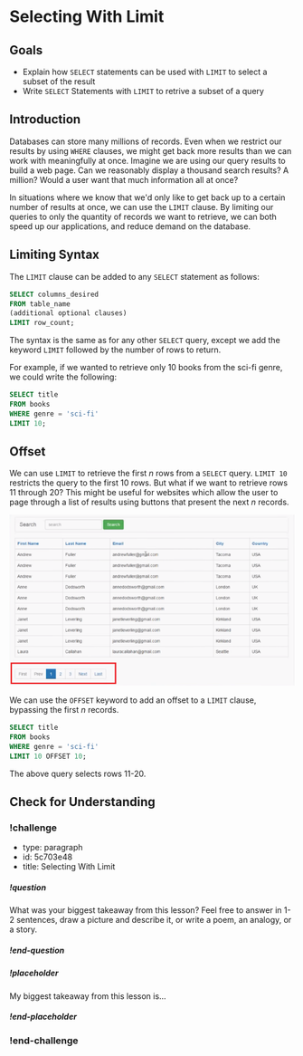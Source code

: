 # Selecting With Limit

## Goals

- Explain how `SELECT` statements can be used with `LIMIT` to select a subset of the result
- Write `SELECT` Statements with `LIMIT` to retrive a subset of a query

## Introduction

Databases can store many millions of records. Even when we restrict our results by using `WHERE` clauses, we might get back more results than we can work with meaningfully at once. Imagine we are using our query results to build a web page. Can we reasonably display a thousand search results? A million? Would a user want that much information all at once?

In situations where we know that we'd only like to get back up to a certain number of results at once, we can use the `LIMIT` clause. By limiting our queries to only the quantity of records we want to retrieve, we can both speed up our applications, and reduce demand on the database.

## Limiting Syntax

The `LIMIT` clause can be added to any `SELECT` statement as follows:

```sql
SELECT columns_desired
FROM table_name
(additional optional clauses)
LIMIT row_count;
```

The syntax is the same as for any other `SELECT` query, except we add the keyword `LIMIT` followed by the number of rows to return.

For example, if we wanted to retrieve only 10 books from the sci-fi genre, we could write the following:

```sql
SELECT title
FROM books
WHERE genre = 'sci-fi'
LIMIT 10;
```

## Offset

We can use `LIMIT` to retrieve the first _n_ rows from a `SELECT` query. `LIMIT 10` restricts the query to the first 10 rows. But what if we want to retrieve rows 11 through 20? This might be useful for websites which allow the user to page through a list of results using buttons that present the next _n_ records.

![pagination example](../assets/more-selecting-in-sql_limit_pagination.png)

We can use the `OFFSET` keyword to add an offset to a `LIMIT` clause, bypassing the first _n_ records.

```sql
SELECT title
FROM books
WHERE genre = 'sci-fi'
LIMIT 10 OFFSET 10;
```

The above query selects rows 11-20.

## Check for Understanding

<!-- Question Takeaway -->
<!-- prettier-ignore-start -->
### !challenge
* type: paragraph
* id: 5c703e48
* title: Selecting With Limit
##### !question

What was your biggest takeaway from this lesson? Feel free to answer in 1-2 sentences, draw a picture and describe it, or write a poem, an analogy, or a story.

##### !end-question
##### !placeholder

My biggest takeaway from this lesson is...

##### !end-placeholder
### !end-challenge
<!-- prettier-ignore-end -->
